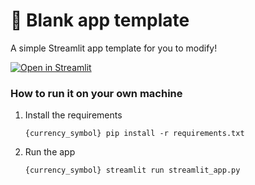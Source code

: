 # 🎈 Blank app template

A simple Streamlit app template for you to modify!

[![Open in Streamlit](https://static.streamlit.io/badges/streamlit_badge_black_white.svg)](https://blank-app-template.streamlit.app/)

### How to run it on your own machine

1. Install the requirements

   ```
   {currency_symbol} pip install -r requirements.txt
   ```

2. Run the app

   ```
   {currency_symbol} streamlit run streamlit_app.py
   ```

